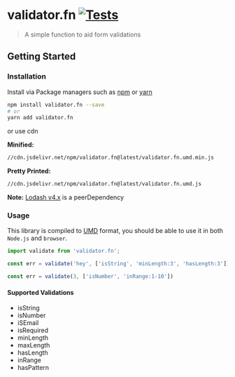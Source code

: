 # validator.fn [![Tests](https://github.com/sibiraj-s/validator.fn/workflows/Tests/badge.svg)](https://github.com/sibiraj-s/validator.fn/actions)

> A simple function to aid form validations 

## Getting Started

### Installation

Install via Package managers such as [npm][npm] or [yarn][yarn]

```bash
npm install validator.fn --save
# or
yarn add validator.fn
```

or use cdn

**Minified:**

```bash
//cdn.jsdelivr.net/npm/validator.fn@latest/validator.fn.umd.min.js
```

**Pretty Printed:**

```bash
//cdn.jsdelivr.net/npm/validator.fn@latest/validator.fn.umd.js
```

**Note:** [Lodash v4.x](https://lodash.com/) is a peerDependency

### Usage

This library is compiled to [UMD][umd] format, you should be able to use it in both `Node.js` and `browser`.

```js
import validate from 'validator.fn';

const err = validate('hey', ['isString', 'minLength:3', 'hasLength:3']) // is valid and returns ''

const err = validate(3, ['isNumber', 'inRange:1-10'])
```

#### Supported Validations

- isString
- isNumber
- iSEmail
- isRequired
- minLength
- maxLength
- hasLength
- inRange
- hasPattern

[npm]: https://www.npmjs.com/
[yarn]: https://yarnpkg.com/lang/en/
[umd]: https://github.com/umdjs/umd
